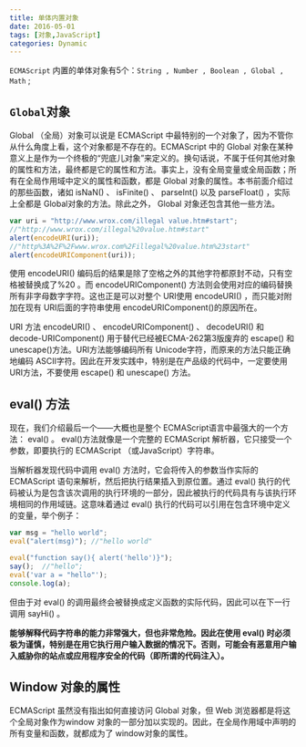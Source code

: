 ```yaml
---
title: 单体内置对象
date: 2016-05-01
tags: [对象,JavaScript]
categories: Dynamic
---
```


`ECMAScript` 内置的单体对象有5个：`String , Number , Boolean , Global , Math` ;

## `Global`对象

Global （全局）对象可以说是 ECMAScript 中最特别的一个对象了，因为不管你从什么角度上看，这个对象都是不存在的。ECMAScript 中的 Global 对象在某种意义上是作为一个终极的“兜底儿对象”来定义的。换句话说，不属于任何其他对象的属性和方法，最终都是它的属性和方法。事实上，没有全局变量或全局函数；所有在全局作用域中定义的属性和函数，都是 Global 对象的属性。本书前面介绍过的那些函数，诸如 isNaN() 、 isFinite() 、 parseInt() 以及 parseFloat() ，实际上全都是 Global对象的方法。除此之外， Global 对象还包含其他一些方法。

```javascript
var uri = "http://www.wrox.com/illegal value.htm#start";
//"http://www.wrox.com/illegal%20value.htm#start"
alert(encodeURI(uri));
//"http%3A%2F%2Fwww.wrox.com%2Fillegal%20value.htm%23start"
alert(encodeURIComponent(uri));
```

使用 encodeURI() 编码后的结果是除了空格之外的其他字符都原封不动，只有空格被替换成了%20 。而 encodeURIComponent() 方法则会使用对应的编码替换所有非字母数字字符。这也正是可以对整个 URI使用 encodeURI() ，而只能对附加在现有 URI后面的字符串使用 encodeURIComponent()的原因所在。

URI 方法 encodeURI() 、 encodeURIComponent() 、 decodeURI() 和 decode-URIComponent() 用于替代已经被ECMA-262第3版废弃的 escape() 和 unescape()方法。URI方法能够编码所有 Unicode字符，而原来的方法只能正确地编码 ASCII字符。因此在开发实践中，特别是在产品级的代码中，一定要使用URI方法，不要使用 escape()
和 unescape() 方法。

##  eval() 方法

现在，我们介绍最后一个——大概也是整个 ECMAScript语言中最强大的一个方法： eval() 。 eval()方法就像是一个完整的 ECMAScript 解析器，它只接受一个参数，即要执行的 ECMAScript （或JavaScript）字符串。

当解析器发现代码中调用 eval() 方法时，它会将传入的参数当作实际的 ECMAScript 语句来解析，然后把执行结果插入到原位置。通过 eval() 执行的代码被认为是包含该次调用的执行环境的一部分，因此被执行的代码具有与该执行环境相同的作用域链。这意味着通过 eval() 执行的代码可以引用在包含环境中定义的变量，举个例子：

```javascript
var msg = "hello world";
eval("alert(msg)"); //"hello world"
```

```javascript
eval("function say(){ alert('hello')}");
say();	//"hello";
eval('var a = "hello"');
console.log(a);
```

但由于对 eval() 的调用最终会被替换成定义函数的实际代码，因此可以在下一行调用 sayHi() 。

**能够解释代码字符串的能力非常强大，但也非常危险。因此在使用 eval() 时必须极为谨慎，特别是在用它执行用户输入数据的情况下。否则，可能会有恶意用户输入威胁你的站点或应用程序安全的代码（即所谓的代码注入）。**

##  Window 对象的属性

ECMAScript 虽然没有指出如何直接访问 Global 对象，但 Web 浏览器都是将这个全局对象作为window 对象的一部分加以实现的。因此，在全局作用域中声明的所有变量和函数，就都成为了 window对象的属性。



